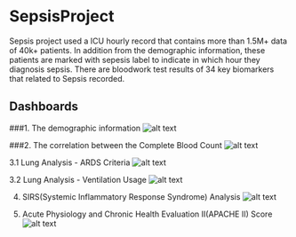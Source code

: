# SepsisProject
Sepsis project used a ICU hourly record that contains more than 1.5M+ data of 40k+ patients. In addition from the demographic information, these patients are marked with sepesis label to indicate in which hour they diagnosis sepsis. There are bloodwork test results of 34 key biomarkers that related to Sepsis recorded.

## Dashboards
###1. The demographic information
![alt text](https://github.com/chen8122/SepsisProject/blob/master/Sepsis1%20-%20Demographic%20Analysis.png)


###2. The correlation between the Complete Blood Count
![alt text](https://github.com/chen8122/SepsisProject/blob/master/Sepsis2%20-%20Correlation%20between%20CBC%20biomarkers.png)


3.1 Lung Analysis - ARDS Criteria
![alt text](https://github.com/chen8122/SepsisProject/blob/master/Sepsis3%20-%20ARDS%20Criteria%20used%20in%20Lung%20Analysis.png)


3.2 Lung Analysis - Ventilation Usage
![alt text](https://github.com/chen8122/SepsisProject/blob/master/Sepsis3%20-%20Lung%20Analysis(VentilationUsage).png)


4. SIRS(Systemic Inflammatory Response Syndrome) Analysis
![alt text](https://github.com/chen8122/SepsisProject/blob/master/Sepsis4-SIRS%20Analysis.png)


5. Acute Physiology and Chronic Health Evaluation II(APACHE II) Score
![alt text](https://github.com/chen8122/SepsisProject/blob/master/Sepsis5%20-%20ApacheII%20Score%20used%20in%20Mortality%20Rate%20Prediction.png)
